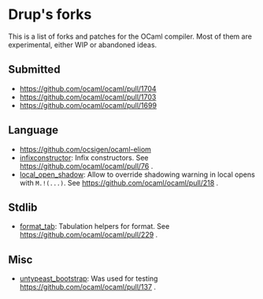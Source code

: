 # Drup's forks

This is a list of forks and patches for the OCaml compiler. Most of them are experimental, either WIP or abandoned ideas.

## Submitted

- https://github.com/ocaml/ocaml/pull/1704
- https://github.com/ocaml/ocaml/pull/1703
- https://github.com/ocaml/ocaml/pull/1699

## Language

- https://github.com/ocsigen/ocaml-eliom
- [infixconstructor](https://github.com/Drup/ocaml/tree/infixconstructor): Infix constructors. See https://github.com/ocaml/ocaml/pull/76 .
- [local_open_shadow](https://github.com/Drup/ocaml/tree/local_open_shadow): Allow to override shadowing warning in local opens with `M.!(...)`. See https://github.com/ocaml/ocaml/pull/218 .
  
## Stdlib

- [format_tab](https://github.com/Drup/ocaml/tree/format_tab): Tabulation helpers for format. See https://github.com/ocaml/ocaml/pull/229 .

## Misc

- [untypeast_bootstrap](https://github.com/Drup/ocaml/tree/untypeast_bootstrap): Was used for testing https://github.com/ocaml/ocaml/pull/137 .
